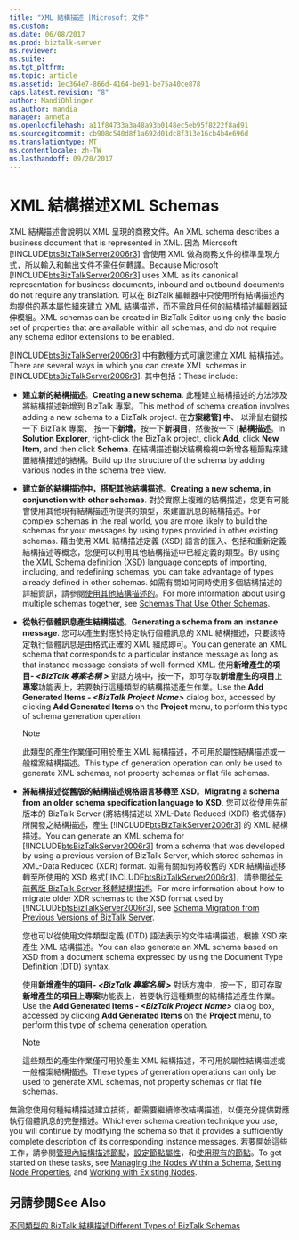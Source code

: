 ```yaml
---
title: "XML 結構描述 |Microsoft 文件"
ms.custom: 
ms.date: 06/08/2017
ms.prod: biztalk-server
ms.reviewer: 
ms.suite: 
ms.tgt_pltfrm: 
ms.topic: article
ms.assetid: 1ec364e7-866d-4164-be91-be75a40ce878
caps.latest.revision: "8"
author: MandiOhlinger
ms.author: mandia
manager: anneta
ms.openlocfilehash: a11f84733a3a48a93b0148ec5eb95f8222f8ad91
ms.sourcegitcommit: cb908c540d8f1a692d01dc8f313e16cb4b4e696d
ms.translationtype: MT
ms.contentlocale: zh-TW
ms.lasthandoff: 09/20/2017
---
```

# <a name="xml-schemas"></a><span data-ttu-id="a8dee-102">XML 結構描述</span><span class="sxs-lookup"><span data-stu-id="a8dee-102">XML Schemas</span></span>
<span data-ttu-id="a8dee-103">XML 結構描述會說明以 XML 呈現的商務文件。</span><span class="sxs-lookup"><span data-stu-id="a8dee-103">An XML schema describes a business document that is represented in XML.</span></span> <span data-ttu-id="a8dee-104">因為 Microsoft [!INCLUDE[btsBizTalkServer2006r3](../includes/btsbiztalkserver2006r3-md.md)] 會使用 XML 做為商務文件的標準呈現方式，所以輸入和輸出文件不需任何轉譯。</span><span class="sxs-lookup"><span data-stu-id="a8dee-104">Because Microsoft [!INCLUDE[btsBizTalkServer2006r3](../includes/btsbiztalkserver2006r3-md.md)] uses XML as its canonical representation for business documents, inbound and outbound documents do not require any translation.</span></span> <span data-ttu-id="a8dee-105">可以在 BizTalk 編輯器中只使用所有結構描述內均提供的基本屬性組來建立 XML 結構描述，而不需啟用任何的結構描述編輯器延伸模組。</span><span class="sxs-lookup"><span data-stu-id="a8dee-105">XML schemas can be created in BizTalk Editor using only the basic set of properties that are available within all schemas, and do not require any schema editor extensions to be enabled.</span></span>  
  
 <span data-ttu-id="a8dee-106">[!INCLUDE[btsBizTalkServer2006r3](../includes/btsbiztalkserver2006r3-md.md)] 中有數種方式可讓您建立 XML 結構描述。</span><span class="sxs-lookup"><span data-stu-id="a8dee-106">There are several ways in which you can create XML schemas in [!INCLUDE[btsBizTalkServer2006r3](../includes/btsbiztalkserver2006r3-md.md)].</span></span> <span data-ttu-id="a8dee-107">其中包括：</span><span class="sxs-lookup"><span data-stu-id="a8dee-107">These include:</span></span>  
  
-   <span data-ttu-id="a8dee-108">**建立新的結構描述**。</span><span class="sxs-lookup"><span data-stu-id="a8dee-108">**Creating a new schema**.</span></span> <span data-ttu-id="a8dee-109">此種建立結構描述的方法涉及將結構描述新增到 BizTalk 專案。</span><span class="sxs-lookup"><span data-stu-id="a8dee-109">This method of schema creation involves adding a new schema to a BizTalk project.</span></span> <span data-ttu-id="a8dee-110">在**方案總管] 中**、 以滑鼠右鍵按一下 BizTalk 專案、 按一下**新增**，按一下**新項目**，然後按一下 [**結構描述**。</span><span class="sxs-lookup"><span data-stu-id="a8dee-110">In **Solution Explorer**, right-click the BizTalk project, click **Add**, click **New Item**, and then click **Schema**.</span></span> <span data-ttu-id="a8dee-111">在結構描述樹狀結構檢視中新增各種節點來建置結構描述的結構。</span><span class="sxs-lookup"><span data-stu-id="a8dee-111">Build up the structure of the schema by adding various nodes in the schema tree view.</span></span>  
  
-   <span data-ttu-id="a8dee-112">**建立新的結構描述中，搭配其他結構描述**。</span><span class="sxs-lookup"><span data-stu-id="a8dee-112">**Creating a new schema, in conjunction with other schemas**.</span></span> <span data-ttu-id="a8dee-113">對於實際上複雜的結構描述，您更有可能會使用其他現有結構描述所提供的類型，來建置訊息的結構描述。</span><span class="sxs-lookup"><span data-stu-id="a8dee-113">For complex schemas in the real world, you are more likely to build the schemas for your messages by using types provided in other existing schemas.</span></span> <span data-ttu-id="a8dee-114">藉由使用 XML 結構描述定義 (XSD) 語言的匯入、包括和重新定義結構描述等概念，您便可以利用其他結構描述中已經定義的類型。</span><span class="sxs-lookup"><span data-stu-id="a8dee-114">By using the XML Schema definition (XSD) language concepts of importing, including, and redefining schemas, you can take advantage of types already defined in other schemas.</span></span> <span data-ttu-id="a8dee-115">如需有關如何同時使用多個結構描述的詳細資訊，請參閱[使用其他結構描述的](../core/schemas-that-use-other-schemas.md)。</span><span class="sxs-lookup"><span data-stu-id="a8dee-115">For more information about using multiple schemas together, see [Schemas That Use Other Schemas](../core/schemas-that-use-other-schemas.md).</span></span>  
  
-   <span data-ttu-id="a8dee-116">**從執行個體訊息產生結構描述**。</span><span class="sxs-lookup"><span data-stu-id="a8dee-116">**Generating a schema from an instance message**.</span></span> <span data-ttu-id="a8dee-117">您可以產生對應於特定執行個體訊息的 XML 結構描述，只要該特定執行個體訊息是由格式正確的 XML 組成即可。</span><span class="sxs-lookup"><span data-stu-id="a8dee-117">You can generate an XML schema that corresponds to a particular instance message as long as that instance message consists of well-formed XML.</span></span> <span data-ttu-id="a8dee-118">使用**新增產生的項目-  *\<BizTalk 專案名稱 >*** 對話方塊中，按一下，即可存取**新增產生的項目**上**專案**功能表上，若要執行這種類型的結構描述產生作業。</span><span class="sxs-lookup"><span data-stu-id="a8dee-118">Use the **Add Generated Items - *\<BizTalk Project Name>*** dialog box, accessed by clicking **Add Generated Items** on the **Project** menu, to perform this type of schema generation operation.</span></span>  
  
    > [!NOTE]
    >  <span data-ttu-id="a8dee-119">此類型的產生作業僅可用於產生 XML 結構描述，不可用於屬性結構描述或一般檔案結構描述。</span><span class="sxs-lookup"><span data-stu-id="a8dee-119">This type of generation operation can only be used to generate XML schemas, not property schemas or flat file schemas.</span></span>  
  
-   <span data-ttu-id="a8dee-120">**將結構描述從舊版的結構描述規格語言移轉至 XSD**。</span><span class="sxs-lookup"><span data-stu-id="a8dee-120">**Migrating a schema from an older schema specification language to XSD**.</span></span> <span data-ttu-id="a8dee-121">您可以從使用先前版本的 BizTalk Server (將結構描述以 XML-Data Reduced (XDR) 格式儲存) 所開發之結構描述，產生 [!INCLUDE[btsBizTalkServer2006r3](../includes/btsbiztalkserver2006r3-md.md)] 的 XML 結構描述。</span><span class="sxs-lookup"><span data-stu-id="a8dee-121">You can generate an XML schema for [!INCLUDE[btsBizTalkServer2006r3](../includes/btsbiztalkserver2006r3-md.md)] from a schema that was developed by using a previous version of BizTalk Server, which stored schemas in XML-Data Reduced (XDR) format.</span></span> <span data-ttu-id="a8dee-122">如需有關如何將較舊的 XDR 結構描述移轉至所使用的 XSD 格式[!INCLUDE[btsBizTalkServer2006r3](../includes/btsbiztalkserver2006r3-md.md)]，請參閱[從先前舊版 BizTalk Server 移轉結構描述](../core/schema-migration-from-previous-versions-of-biztalk-server.md)。</span><span class="sxs-lookup"><span data-stu-id="a8dee-122">For more information about how to migrate older XDR schemas to the XSD format used by [!INCLUDE[btsBizTalkServer2006r3](../includes/btsbiztalkserver2006r3-md.md)], see [Schema Migration from Previous Versions of BizTalk Server](../core/schema-migration-from-previous-versions-of-biztalk-server.md).</span></span>  
  
     <span data-ttu-id="a8dee-123">您也可以從使用文件類型定義 (DTD) 語法表示的文件結構描述，根據 XSD 來產生 XML 結構描述。</span><span class="sxs-lookup"><span data-stu-id="a8dee-123">You can also generate an XML schema based on XSD from a document schema expressed by using the Document Type Definition (DTD) syntax.</span></span>  
  
     <span data-ttu-id="a8dee-124">使用**新增產生的項目-  *\<BizTalk 專案名稱 >*** 對話方塊中，按一下，即可存取**新增產生的項目**上**專案**功能表上，若要執行這種類型的結構描述產生作業。</span><span class="sxs-lookup"><span data-stu-id="a8dee-124">Use the **Add Generated Items - *\<BizTalk Project Name>*** dialog box, accessed by clicking **Add Generated Items** on the **Project** menu, to perform this type of schema generation operation.</span></span>  
  
    > [!NOTE]
    >  <span data-ttu-id="a8dee-125">這些類型的產生作業僅可用於產生 XML 結構描述，不可用於屬性結構描述或一般檔案結構描述。</span><span class="sxs-lookup"><span data-stu-id="a8dee-125">These types of generation operations can only be used to generate XML schemas, not property schemas or flat file schemas.</span></span>  
  
 <span data-ttu-id="a8dee-126">無論您使用何種結構描述建立技術，都需要繼續修改結構描述，以便充分提供對應執行個體訊息的完整描述。</span><span class="sxs-lookup"><span data-stu-id="a8dee-126">Whichever schema creation technique you use, you will continue by modifying the schema so that it provides a sufficiently complete description of its corresponding instance messages.</span></span> <span data-ttu-id="a8dee-127">若要開始這些工作，請參閱[管理內結構描述節點](../core/managing-the-nodes-within-a-schema.md)，[設定節點屬性](../core/how-to-set-node-properties.md)，和[使用現有的節點](../core/working-with-existing-nodes.md)。</span><span class="sxs-lookup"><span data-stu-id="a8dee-127">To get started on these tasks, see [Managing the Nodes Within a Schema](../core/managing-the-nodes-within-a-schema.md), [Setting Node Properties](../core/how-to-set-node-properties.md), and [Working with Existing Nodes](../core/working-with-existing-nodes.md).</span></span>  
  
## <a name="see-also"></a><span data-ttu-id="a8dee-128">另請參閱</span><span class="sxs-lookup"><span data-stu-id="a8dee-128">See Also</span></span>  
 [<span data-ttu-id="a8dee-129">不同類型的 BizTalk 結構描述</span><span class="sxs-lookup"><span data-stu-id="a8dee-129">Different Types of BizTalk Schemas</span></span>](../core/different-types-of-biztalk-schemas.md)
